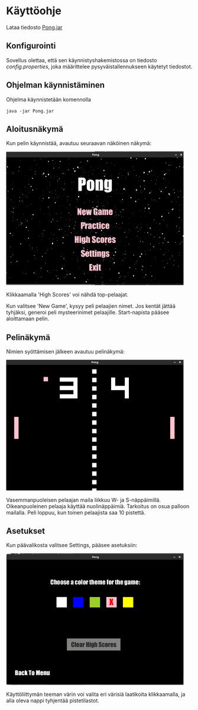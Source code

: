 # Käyttöohje

Lataa tiedosto [Pong.jar](https://github.com/avanine/ot-harjoitustyo/releases/tag/viikko6)

## Konfigurointi

Sovellus olettaa, että sen käynnistyshakemistossa on tiedosto *config.properties*, joka määrittelee pysyväistallennukseen käytetyt tiedostot.

## Ohjelman käynnistäminen

Ohjelma käynnistetään komennolla 

```
java -jar Pong.jar
```

## Aloitusnäkymä

Kun pelin käynnistää, avautuu seuraavan näköinen näkymä:

<img src="https://github.com/avanine/ot-harjoitustyo/blob/main/dokumentaatio/kuvat/aloitusnakyma_uusi.png" width="480">

Klikkaamalla 'High Scores' voi nähdä top-pelaajat.

Kun valitsee 'New Game', kysyy peli pelaajien nimet. Jos kentät jättää tyhjäksi, generoi peli mysteerinimet pelaajille.
Start-napista pääsee aloittamaan pelin.

## Pelinäkymä

Nimien syöttämisen jälkeen avautuu pelinäkymä:

<img src="https://github.com/avanine/ot-harjoitustyo/blob/main/dokumentaatio/kuvat/pelinakyma.png" width="480">

Vasemmanpuoleisen pelaajan maila liikkuu W- ja S-näppäimillä. Oikeanpuoleinen pelaaja käyttää nuolinäppäimiä. Tarkoitus on osua palloon mailalla. Peli loppuu, kun toinen pelaajista saa 10 pistettä.
 
## Asetukset

Kun päävalikosta valitsee Settings, pääsee asetuksiin:

<img src="https://github.com/avanine/ot-harjoitustyo/blob/main/dokumentaatio/kuvat/asetukset.png" width="480">

Käyttöliittymän teeman värin voi valita eri värisiä laatikoita klikkaamalla, ja alla oleva nappi tyhjentää pistetilastot.
